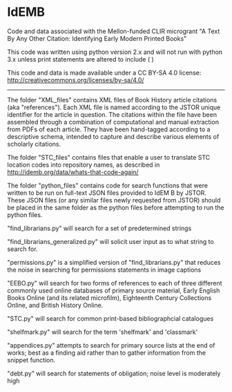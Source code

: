 # IdEMB

Code and data associated with the Mellon-funded CLIR microgrant "A Text By Any Other Citation: Identifying Early Modern Printed Books"

This code was written using python version 2.x and will not run with python 3.x unless print statements are altered to include ( )

This code and data is made available under a CC BY-SA 4.0 license: http://creativecommons.org/licenses/by-sa/4.0/

------------
The folder "XML_files" contains XML files of Book History article citations (aka "references"). Each XML file is named according to the JSTOR unique identifier for the article in question. The citations within the file have been assembled through a combination of computational and manual extraction from PDFs of each article. They have been hand-tagged according to a descriptive schema, intended to capture and describe various elements of scholarly citations.

The folder "STC_files" contains files that enable a user to translate STC location codes into repository names, as described in http://idemb.org/data/whats-that-code-again/

The folder "python_files" contains code for search functions that were written to be run on full-text JSON files provided to IdEM B by JSTOR. These JSON files (or any similar files newly requested from JSTOR) should be placed in the same folder as the python files before attempting to run the python files.

"find_librarians.py" will search for a set of predetermined strings

"find_librarians_generalized.py" will solicit user input as to what string to search for. 

"permissions.py" is a simplified version of "find_librarians.py" that reduces the noise in searching for permissions statements in image captions

"EEBO.py" will search for two forms of references to each of three different commonly used online databases of primary source material, Early English Books Online (and its related microfilm), Eighteenth Century Collections Online, and British History Online.

"STC.py" will search for common print-based bibliographcial catalogues

"shelfmark.py" will search for the term 'shelfmark' and 'classmark'

"appendices.py" attempts to search for primary source lists at the end of works; best as a finding aid rather than to gather information from the snippet function.

"debt.py" will search for statements of obligation; noise level is moderately high
